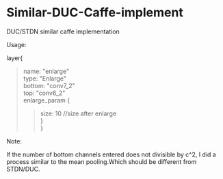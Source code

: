 # Similar-DUC-Caffe-implement
DUC/STDN similar caffe implementation 

Usage:

layer{ <br>
>name: "enlarge"<br>
  type: "Enlarge"<br>
  bottom: "conv7_2"<br>
  top: "conv6_2"<br>
  enlarge_param {<br>
  >>size: 10  //size after enlarge<br>
  }<br>
}<br>

Note:

If the number of bottom channels entered does not divisible by c^2, I did a process similar to the mean pooling.Which should be different from STDN/DUC.
